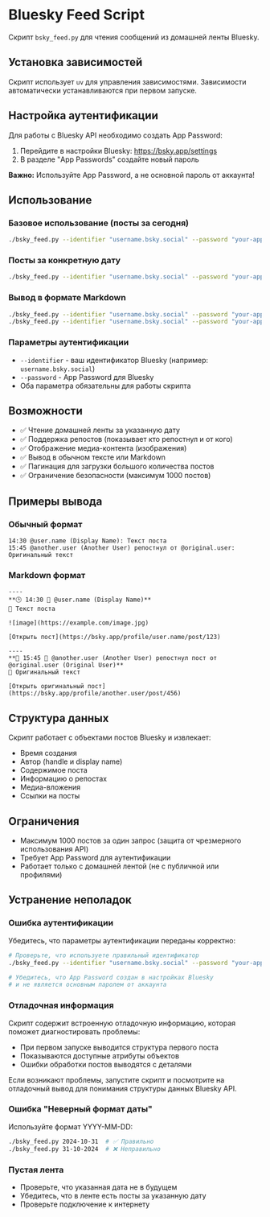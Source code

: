 # Bluesky Feed Script

Скрипт `bsky_feed.py` для чтения сообщений из домашней ленты Bluesky.

## Установка зависимостей

Скрипт использует `uv` для управления зависимостями. Зависимости автоматически устанавливаются при первом запуске.

## Настройка аутентификации

Для работы с Bluesky API необходимо создать App Password:

1. Перейдите в настройки Bluesky: https://bsky.app/settings
2. В разделе "App Passwords" создайте новый пароль

**Важно:** Используйте App Password, а не основной пароль от аккаунта!

## Использование

### Базовое использование (посты за сегодня)

```bash
./bsky_feed.py --identifier "username.bsky.social" --password "your-app-password"
```

### Посты за конкретную дату

```bash
./bsky_feed.py --identifier "username.bsky.social" --password "your-app-password" 2024-10-31
```

### Вывод в формате Markdown

```bash
./bsky_feed.py --identifier "username.bsky.social" --password "your-app-password" --markdown
./bsky_feed.py --identifier "username.bsky.social" --password "your-app-password" 2024-10-31 --markdown
```

### Параметры аутентификации

- `--identifier` - ваш идентификатор Bluesky (например: `username.bsky.social`)
- `--password` - App Password для Bluesky
- Оба параметра обязательны для работы скрипта

## Возможности

- ✅ Чтение домашней ленты за указанную дату
- ✅ Поддержка репостов (показывает кто репостнул и от кого)
- ✅ Отображение медиа-контента (изображения)
- ✅ Вывод в обычном тексте или Markdown
- ✅ Пагинация для загрузки большого количества постов
- ✅ Ограничение безопасности (максимум 1000 постов)

## Примеры вывода

### Обычный формат
```
14:30 @user.name (Display Name): Текст поста
15:45 @another.user (Another User) репостнул от @original.user: Оригинальный текст
```

### Markdown формат
```
----
**🕒 14:30 👤 @user.name (Display Name)**
💬 Текст поста

![image](https://example.com/image.jpg)

[Открыть пост](https://bsky.app/profile/user.name/post/123)

----
**🔄 15:45 👤 @another.user (Another User) репостнул пост от @original.user (Original User)**
💬 Оригинальный текст

[Открыть оригинальный пост](https://bsky.app/profile/another.user/post/456)
```

## Структура данных

Скрипт работает с объектами постов Bluesky и извлекает:
- Время создания
- Автор (handle и display name)
- Содержимое поста
- Информацию о репостах
- Медиа-вложения
- Ссылки на посты

## Ограничения

- Максимум 1000 постов за один запрос (защита от чрезмерного использования API)
- Требует App Password для аутентификации
- Работает только с домашней лентой (не с публичной или профилями)

## Устранение неполадок

### Ошибка аутентификации
Убедитесь, что параметры аутентификации переданы корректно:
```bash
# Проверьте, что используете правильный идентификатор
./bsky_feed.py --identifier "username.bsky.social" --password "your-app-password"

# Убедитесь, что App Password создан в настройках Bluesky
# и не является основным паролем от аккаунта
```

### Отладочная информация
Скрипт содержит встроенную отладочную информацию, которая поможет диагностировать проблемы:
- При первом запуске выводится структура первого поста
- Показываются доступные атрибуты объектов
- Ошибки обработки постов выводятся с деталями

Если возникают проблемы, запустите скрипт и посмотрите на отладочный вывод для понимания структуры данных Bluesky API.

### Ошибка "Неверный формат даты"
Используйте формат YYYY-MM-DD:
```bash
./bsky_feed.py 2024-10-31  # ✅ Правильно
./bsky_feed.py 31-10-2024  # ❌ Неправильно
```

### Пустая лента
- Проверьте, что указанная дата не в будущем
- Убедитесь, что в ленте есть посты за указанную дату
- Проверьте подключение к интернету